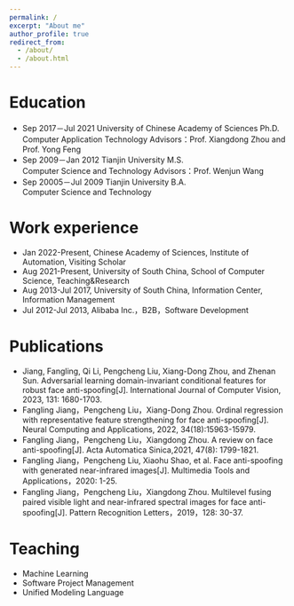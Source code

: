 ```yaml
---
permalink: /
excerpt: "About me"
author_profile: true
redirect_from: 
  - /about/
  - /about.html
---
```

<!-- 
I am now a post-doc at the Department of Computing, Imperial College London, supervised by Dr. Ben Glocker in BioMedIA. Before that, I obtained my Ph.D. degree in the Department of Computer Science and Engineering, The Chinese University of Hong Kong (CUHK), supervised by Prof. Pheng Ann Heng in July 2018. I received B. Eng. degree in Biomedical Engineering from Beihang University (BUAA) in Beijing, June 2014. I worked with Dr. Yan Xu for undergraduate research in MSRA.-->



Education
======
* Sep 2017－Jul 2021  University of Chinese Academy of Sciences  Ph.D.<br>
Computer Application Technology    Advisors：Prof. Xiangdong Zhou and Prof. Yong Feng<br>
* Sep 2009－Jan 2012  Tianjin University  M.S.<br>
Computer Science and Technology    Advisors：Prof. Wenjun Wang<br>
* Sep 20005－Jul 2009  Tianjin University  B.A.<br>
Computer Science and Technology 



Work experience
======
* Jan 2022-Present, Chinese Academy of Sciences, Institute of Automation, Visiting Scholar
* Aug 2021-Present, University of South China, School of Computer Science, Teaching&Research
* Aug 2013-Jul 2017, University of South China, Information Center, Information Management 
* Jul 2012-Jul 2013, Alibaba Inc.，B2B，Software Development

  


Publications
======
* Jiang, Fangling, Qi Li, Pengcheng Liu, Xiang-Dong Zhou, and Zhenan Sun. Adversarial learning domain-invariant conditional features for robust face anti-spoofing[J]. International Journal of Computer Vision, 2023, 131: 1680-1703.
* Fangling Jiang，Pengcheng Liu，Xiang-Dong Zhou. Ordinal regression with representative feature strengthening for face anti-spoofing[J]. Neural Computing and Applications, 2022, 34(18):15963-15979. 
* Fangling Jiang，Pengcheng Liu，Xiangdong Zhou. A review on face anti-spoofing[J]. Acta Automatica Sinica,2021, 47(8): 1799-1821. 
* Fangling Jiang，Pengcheng Liu, Xiaohu Shao, et al. Face anti-spoofing with generated near-infrared images[J]. Multimedia Tools and Applications，2020: 1-25. 
* Fangling Jiang，Pengcheng Liu，Xiangdong Zhou. Multilevel fusing paired visible light and near-infrared spectral images for face anti-spoofing[J]. Pattern Recognition Letters，2019，128: 30-37. 

Teaching
======
* Machine Learning
* Software Project Management
* Unified Modeling Language

<!--  
Talks
======
<ul>{% for post in site.talks %}
 {% include archive-single-talk-cv.html %}
{% endfor %}</ul>

Teaching
======
  <ul>{% for post in site.teaching %}
    {% include archive-single-cv.html %}
  {% endfor %}</ul>

Skills
======
* Skill 1
* Skill 2
  * Sub-skill 2.1
  * Sub-skill 2.2
  * Sub-skill 2.3
* Skill 3
  
Service and leadership
======
* Currently signed in to 43 different slack teams
  -->
